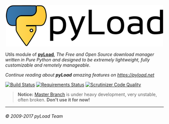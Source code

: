 <p align="center"><a href="https://pyload.net"><img src="/media/banner.png" alt="pyLoad" /></a></p>

Utils module of [**pyLoad**](https://github.com/pyload/pyload),
*The Free and Open Source download manager written in Pure Python and designed
to be extremely lightweight, fully customizable and remotely manageable*.

_Continue reading about **pyLoad** amazing features on <https://pyload.net>_


[![Build Status](https://travis-ci.org/pyload/utils.svg?branch=master)](https://travis-ci.org/pyload/utils)
[![Requirements Status](https://requires.io/github/pyload/utils/requirements.svg?branch=master)](https://requires.io/github/pyload/utils/requirements/?branch=master)
[![Scrutinizer Code Quality](https://scrutinizer-ci.com/g/pyload/utils/badges/quality-score.png?b=master)](https://scrutinizer-ci.com/g/pyload/utils/?branch=master)


> **Notice:**
> [Master Branch](https://github.com/pyload/utils/tree/master) is under
> heavy development, very unstable, often broken. **Don't use it for now!**


------------------------------
###### © 2009-2017 pyLoad Team

